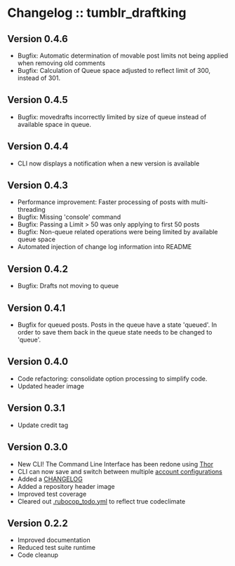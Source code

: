 # Changelog :: tumblr_draftking
## Version 0.4.6
+ Bugfix: Automatic determination of movable post limits not being applied when removing old comments
+ Bugfix: Calculation of Queue space adjusted to reflect limit of 300, instead of 301.

## Version 0.4.5
+ Bugfix: movedrafts incorrectly limited by size of queue instead of available space in queue.

## Version 0.4.4
+ CLI now displays a notification when a new version is available

## Version 0.4.3
+ Performance improvement: Faster processing of posts with multi-threading
+ Bugfix: Missing 'console' command
+ Bugfix: Passing a Limit > 50 was only applying to first 50 posts
+ Bugfix: Non-queue related operations were being limited by available queue space
+ Automated injection of change log information into README

## Version 0.4.2
+ Bugfix: Drafts not moving to queue

## Version 0.4.1
+ Bugfix for queued posts.  Posts in the queue have a state 'queued'. In order to save them back in the queue state needs to be changed to 'queue'.

## Version 0.4.0
+ Code refactoring: consolidate option processing to simplify code.
+ Updated header image

## Version 0.3.1
+ Update credit tag

## Version 0.3.0
+ New CLI! The Command Line Interface has been redone using [Thor](https://github.com/erikhuda/thor)
+ CLI can now save and switch between multiple [account configurations](./README.md#configured-accounts)
+ Added a [CHANGELOG](./CHANGELOG.md)
+ Added a repository header image
+ Improved test coverage
+ Cleared out [.rubocop_todo.yml](./.rubocop_todo.yml) to reflect true codeclimate

## Version 0.2.2
+ Improved documentation
+ Reduced test suite runtime
+ Code cleanup
